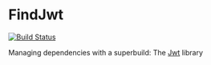 FindJwt
=======

[![Build Status](https://travis-ci.com/souaremsaidou/FindJwt.svg?branch=master)](https://travis-ci.com/souaremsaidou/FindJwt)


Managing dependencies with a superbuild: The [Jwt](https://github.com/pokowaka/jwt-cpp) library 
